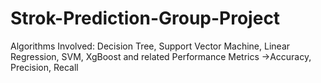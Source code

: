 # Strok-Prediction-Group-Project
Algorithms Involved:
Decision Tree, Support Vector Machine, Linear Regression, SVM, XgBoost and related Performance Metrics ->Accuracy, Precision, Recall 
